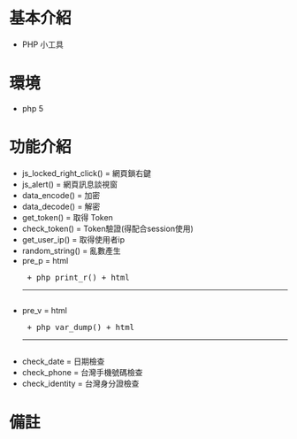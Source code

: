 # 基本介紹
- PHP 小工具

# 環境
- php 5

# 功能介紹
- js_locked_right_click() = 網頁鎖右鍵
- js_alert() = 網頁訊息談視窗
- data_encode() = 加密
- data_decode() = 解密
- get_token() = 取得 Token
- check_token() = Token驗證(得配合session使用)
- get_user_ip() = 取得使用者ip
- random_string() = 亂數產生
- pre_p = html <pre> + php print_r() + html <hr>
- pre_v = html <pre> + php var_dump() + html <hr>
- check_date = 日期檢查
- check_phone = 台灣手機號碼檢查
- check_identity = 台灣身分證檢查

# 備註

